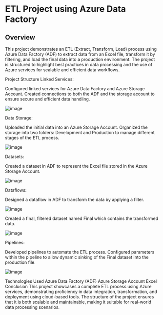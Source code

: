 # ETL Project using Azure Data Factory

## **Overview**  

This project demonstrates an ETL (Extract, Transform, Load) process using Azure Data Factory (ADF) to extract data from an Excel file, transform it by filtering, and load the final data into a production environment. The project is structured to highlight best practices in data processing and the use of Azure services for scalable and efficient data workflows.

Project Structure
Linked Services:

Configured linked services for Azure Data Factory and Azure Storage Account.
Created connections to both the ADF and the storage account to ensure secure and efficient data handling.

![image](https://github.com/user-attachments/assets/c47614ff-6122-4384-acfc-aba47385bba4)


Data Storage:

Uploaded the initial data into an Azure Storage Account.
Organized the storage into two folders: Development and Production to manage different stages of the ETL process.

![image](https://github.com/user-attachments/assets/b2044b51-4ec2-40c9-b5ed-40bc6fbfbb1f)

Datasets:

Created a dataset in ADF to represent the Excel file stored in the Azure Storage Account.

![image](https://github.com/user-attachments/assets/fa047261-8cb0-4b1b-9479-59c1eadddde1)

Dataflows:

Designed a dataflow in ADF to transform the data by applying a filter.

![image](https://github.com/user-attachments/assets/a199100a-eb2b-41a1-8ffa-caaf429f880d)

Created a final, filtered dataset named Final which contains the transformed data.

![image](https://github.com/user-attachments/assets/79575590-7847-4030-89e3-c74318e7bd46)

Pipelines:

Developed pipelines to automate the ETL process.
Configured parameters within the pipeline to allow dynamic sinking of the Final dataset into the production file.

![image](https://github.com/user-attachments/assets/00d206c7-2964-481e-998f-b24727fa1e39)

Technologies Used
Azure Data Factory (ADF)
Azure Storage Account
Excel
Conclusion
This project showcases a complete ETL process using Azure services, demonstrating proficiency in data integration, transformation, and deployment using cloud-based tools. The structure of the project ensures that it is both scalable and maintainable, making it suitable for real-world data processing scenarios.
